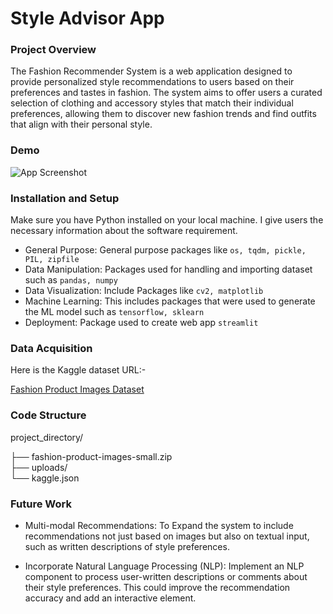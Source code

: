 
# Style Advisor App

###  Project Overview
The Fashion Recommender System is a web application designed to provide personalized style recommendations to users based on their preferences and tastes in fashion. The system aims to offer users a curated selection of clothing and accessory styles that match their individual preferences, allowing them to discover new fashion trends and find outfits that align with their personal style.


### Demo

![App Screenshot](https://cdn.shopify.com/s/files/1/0533/2089/files/shopify-related-products-section-code.gif?v=1564499354)


### Installation and Setup

Make sure you have Python installed on your local machine. I give users the necessary information about the software requirement.

- General Purpose: General purpose packages like `os, tqdm, pickle, PIL, zipfile`
- Data Manipulation: Packages used for handling and importing dataset such as `pandas, numpy`
- Data Visualization: Include Packages like `cv2, matplotlib`
- Machine Learning: This includes packages that were used to generate the ML model such as `tensorflow, sklearn`
- Deployment: Package used to create web app `streamlit`


### Data Acquisition

Here is the Kaggle dataset URL:-

[Fashion Product Images Dataset](https://www.kaggle.com/datasets/paramaggarwal/fashion-product-images-small)


### Code Structure

project_directory/

├── fashion-product-images-small.zip  
├── uploads/  
└── kaggle.json





### Future Work

- Multi-modal Recommendations:
To Expand the system to include recommendations not just based on images but also on textual input, such as written descriptions of style preferences.

- Incorporate Natural Language Processing (NLP):
Implement an NLP component to process user-written descriptions or comments about their style preferences. This could improve the recommendation accuracy and add an interactive element.
